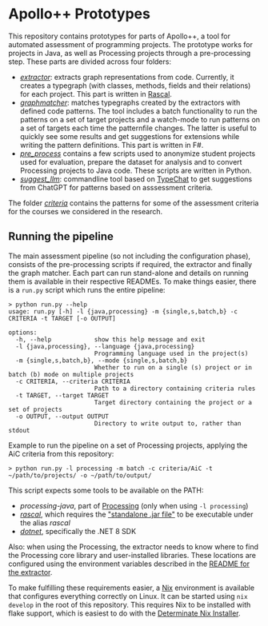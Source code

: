 # Apollo++ Prototypes

This repository contains prototypes for parts of Apollo++, a tool for automated assessment of programming projects. The prototype works for projects in Java, as well as Processing projects through a pre-processing step. These parts are divided across four folders:

- [*extractor*](extractor/README.md): extracts graph representations from code. Currently, it creates a typegraph (with classes, methods, fields and their relations) for each project. This part is written in [Rascal](https://www.rascal-mpl.org).
- [*graphmatcher*](graphmatcher/README.md): matches typegraphs created by the extractors with defined code patterns. The tool includes a batch functionality to run the patterns on a set of target projects and a watch-mode to run patterns on a set of targets each time the patternfile changes. The latter is useful to quickly see some results and get suggestions for extensions while writing the pattern definitions. This part is written in F#.
- [*pre_process*](pre_process/README.md) contains a few scripts used to anonymize student projects used for evaluation, prepare the dataset for analysis and to convert Processing projects to Java code. These scripts are written in Python.
- [*suggest_llm*](suggest_llm/README.md): commandline tool based on [TypeChat](https://microsoft.github.io/TypeChat/) to get suggestions from ChatGPT for patterns based on asssessment criteria.

The folder *[criteria](criteria/README.md)* contains the patterns for some of the assessment criteria for the courses we considered in the research.

## Running the pipeline

The main assessment pipeline (so not including the configuration phase), consists of the pre-processing scripts if required, the extractor and finally the graph matcher. Each part can run stand-alone and details on running them is available in their respective READMEs. To make things easier, there is a `run.py` script which runs the entire pipeline:

```
> python run.py --help
usage: run.py [-h] -l {java,processing} -m {single,s,batch,b} -c CRITERIA -t TARGET [-o OUTPUT]

options:
  -h, --help            show this help message and exit
  -l {java,processing}, --language {java,processing}
                        Programming language used in the project(s)
  -m {single,s,batch,b}, --mode {single,s,batch,b}
                        Whether to run on a single (s) project or in batch (b) mode on multiple projects
  -c CRITERIA, --criteria CRITERIA
                        Path to a directory containing criteria rules
  -t TARGET, --target TARGET
                        Target directory containing the project or a set of projects
  -o OUTPUT, --output OUTPUT
                        Directory to write output to, rather than stdout
```

Example to run the pipeline on a set of Processing projects, applying the AiC criteria from this repository:

```
> python run.py -l processing -m batch -c criteria/AiC -t ~/path/to/projects/ -o ~/path/to/output/
```

This script expects some tools to be available on the PATH:

- *processing-java*, part of [Processing](https://processing.org/) (only when using `-l processing`)
- [*rascal*](https://www.rascal-mpl.org/), which requires the ["standalone .jar file"](https://www.rascal-mpl.org/docs/GettingStarted/DownloadAndInstallation/) to be executable under the alias *rascal*
- [*dotnet*](https://dotnet.microsoft.com/), specifically the .NET 8 SDK

Also: when using the Processing, the extractor needs to know where to find the Processing core library and user-installed libraries. These locations are configured using the environment variables described in the [README for the extractor](extractor/README.md).

To make fulfilling these requirements easier, a [Nix](https://nixos.org/) environment is available that configures everything correctly on Linux. It can be started using `nix develop` in the root of this repository. This requires Nix to be installed with flake support, which is easiest to do with the [Determinate Nix Installer](https://github.com/DeterminateSystems/nix-installer).
